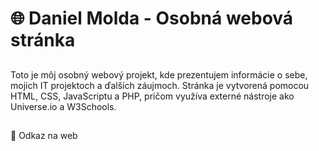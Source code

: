 # 🌐 Daniel Molda - Osobná webová stránka
##
Toto je môj osobný webový projekt, kde prezentujem informácie o sebe, mojich IT projektoch a ďalších záujmoch. Stránka je vytvorená pomocou HTML, CSS, JavaScriptu a PHP, pričom využíva externé nástroje ako Universe.io a W3Schools.
##
🔗 Odkaz na web
